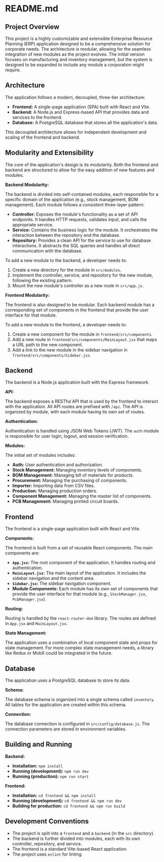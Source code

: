 # README.md

## Project Overview

This project is a highly customizable and extensible Enterprise Resource Planning (ERP) application designed to be a comprehensive solution for corporate needs. The architecture is modular, allowing for the seamless integration of new modules as the project evolves. The initial version focuses on manufacturing and inventory management, but the system is designed to be expanded to include any module a corporation might require.

## Architecture

The application follows a modern, decoupled, three-tier architecture:

*   **Frontend:** A single-page application (SPA) built with React and Vite.
*   **Backend:** A Node.js and Express-based API that provides data and services to the frontend.
*   **Database:** A PostgreSQL database that stores all the application's data.

This decoupled architecture allows for independent development and scaling of the frontend and backend.

## Modularity and Extensibility

The core of the application's design is its modularity. Both the frontend and backend are structured to allow for the easy addition of new features and modules.

**Backend Modularity:**

The backend is divided into self-contained modules, each responsible for a specific domain of the application (e.g., stock management, BOM management). Each module follows a consistent three-layer pattern:

*   **Controller:** Exposes the module's functionality as a set of API endpoints. It handles HTTP requests, validates input, and calls the appropriate service.
*   **Service:** Contains the business logic for the module. It orchestrates the interaction between the repository and the database.
*   **Repository:** Provides a clean API for the service to use for database interactions. It abstracts the SQL queries and handles all direct communication with the database.

To add a new module to the backend, a developer needs to:

1.  Create a new directory for the module in `src/modules`.
2.  Implement the controller, service, and repository for the new module, following the existing pattern.
3.  Mount the new module's controller as a new route in `src/app.js`.

**Frontend Modularity:**

The frontend is also designed to be modular. Each backend module has a corresponding set of components in the frontend that provide the user interface for that module.

To add a new module to the frontend, a developer needs to:

1.  Create a new component for the module in `frontend/src/components`.
2.  Add a new route in `frontend/src/components/MainLayout.jsx` that maps a URL path to the new component.
3.  Add a link to the new module in the sidebar navigation in `frontend/src/components/Sidebar.jsx`.

## Backend

The backend is a Node.js application built with the Express framework.

**API:**

The backend exposes a RESTful API that is used by the frontend to interact with the application. All API routes are prefixed with `/api`. The API is organized by module, with each module having its own set of routes.

**Authentication:**

Authentication is handled using JSON Web Tokens (JWT). The `auth` module is responsible for user login, logout, and session verification.

**Modules:**

The initial set of modules includes:

*   **Auth:** User authentication and authorization.
*   **Stock Management:** Managing inventory levels of components.
*   **BOM Management:** Managing bill of materials for products.
*   **Procurement:** Managing the purchasing of components.
*   **Importer:** Importing data from CSV files.
*   **Production:** Managing production orders.
*   **Component Management:** Managing the master list of components.
*   **PCB Management:** Managing printed circuit boards.

## Frontend

The frontend is a single-page application built with React and Vite.

**Components:**

The frontend is built from a set of reusable React components. The main components are:

*   **`App.jsx`:** The root component of the application. It handles routing and authentication.
*   **`MainLayout.jsx`:** The main layout of the application. It includes the sidebar navigation and the content area.
*   **`Sidebar.jsx`:** The sidebar navigation component.
*   **Module Components:** Each module has its own set of components that provide the user interface for that module (e.g., `StockManager.jsx`, `PcbManager.jsx`).

**Routing:**

Routing is handled by the `react-router-dom` library. The routes are defined in `App.jsx` and `MainLayout.jsx`.

**State Management:**

The application uses a combination of local component state and props for state management. For more complex state management needs, a library like Redux or MobX could be integrated in the future.

## Database

The application uses a PostgreSQL database to store its data.

**Schema:**

The database schema is organized into a single schema called `inventory`. All tables for the application are created within this schema.

**Connection:**

The database connection is configured in `src/config/database.js`. The connection parameters are stored in environment variables.

## Building and Running

**Backend:**

*   **Installation:** `npm install`
*   **Running (development):** `npm run dev`
*   **Running (production):** `npm run start`

**Frontend:**

*   **Installation:** `cd frontend && npm install`
*   **Running (development):** `cd frontend && npm run dev`
*   **Building for production:** `cd frontend && npm run build`

## Development Conventions

*   The project is split into a `frontend` and a `backend` (in the `src` directory).
*   The backend is further divided into modules, each with its own controller, repository, and service.
*   The frontend is a standard Vite-based React application.
*   The project uses `eslint` for linting.